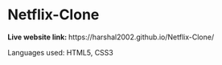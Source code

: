 # Netflix-Clone

<p><b>Live website link: </b> https://harshal2002.github.io/Netflix-Clone/</p>

Languages used: HTML5, CSS3
